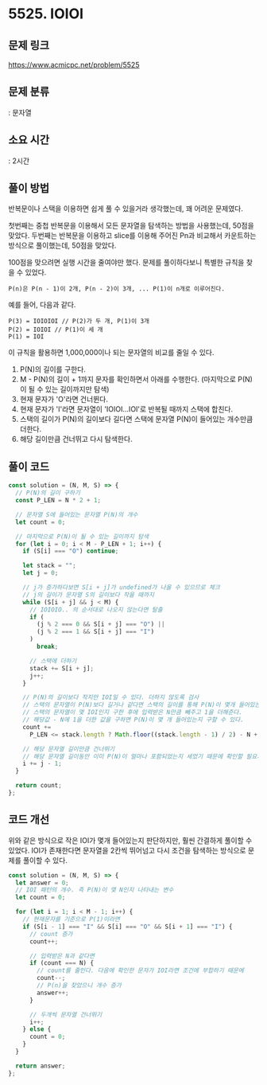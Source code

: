 # 5525. IOIOI

## 문제 링크

https://www.acmicpc.net/problem/5525

## 문제 분류

: 문자열

## 소요 시간

: 2시간

## 풀이 방법

반복문이나 스택을 이용하면 쉽게 풀 수 있을거라 생각했는데, 꽤 어려운 문제였다.

첫번째는 중첩 반복문을 이용해서 모든 문자열을 탐색하는 방법을 사용했는데, 50점을 맞았다.
두번째는 반복문을 이용하고 slice를 이용해 주어진 Pn과 비교해서 카운트하는 방식으로 풀이했는데, 50점을 맞았다.

100점을 맞으려면 실행 시간을 줄여야만 했다. 문제를 풀이하다보니 특별한 규칙을 찾을 수 있었다.

```
P(n)은 P(n - 1)이 2개, P(n - 2)이 3개, ... P(1)이 n개로 이루어진다.
```

예를 들어, 다음과 같다.

```
P(3) = IOIOIOI // P(2)가 두 개, P(1)이 3개
P(2) = IOIOI // P(1)이 세 개
P(1) = IOI
```

이 규칙을 활용하면 1,000,000이나 되는 문자열의 비교를 줄일 수 있다.

1. P(N)의 길이를 구한다.
2. M - P(N)의 길이 + 1까지 문자를 확인하면서 아래를 수행한다. (마지막으로 P(N)이 될 수 있는 길이까지만 탐색)
3. 현재 문자가 'O'라면 건너뛴다.
4. 현재 문자가 'I'라면 문자열이 'IOIOI...IOI'로 반복될 때까지 스택에 합친다.
5. 스택의 길이가 P(N)의 길이보다 길다면 스택에 문자열 P(N)이 들어있는 개수만큼 더한다.
6. 해당 길이만큼 건너뛰고 다시 탐색한다.

## 풀이 코드

```js
const solution = (N, M, S) => {
  // P(N)의 길이 구하기
  const P_LEN = N * 2 + 1;

  // 문자열 S에 들어있는 문자열 P(N)의 개수
  let count = 0;

  // 마지막으로 P(N)이 될 수 있는 길이까지 탐색
  for (let i = 0; i < M - P_LEN + 1; i++) {
    if (S[i] === "O") continue;

    let stack = "";
    let j = 0;

    // j가 증가하다보면 S[i + j]가 undefined가 나올 수 있으므로 체크
    // j의 길이가 문자열 S의 길이보다 작을 때까지
    while (S[i + j] && j < M) {
      // IOIOIO.. 의 순서대로 나오지 않는다면 탈출
      if (
        (j % 2 === 0 && S[i + j] === "O") ||
        (j % 2 === 1 && S[i + j] === "I")
      )
        break;

      // 스택에 더하기
      stack += S[i + j];
      j++;
    }

    // P(N)의 길이보다 작지만 IOI일 수 있다. 더하지 않도록 검사
    // 스택의 문자열이 P(N)보다 길거나 같다면 스택의 길이를 통해 P(N)이 몇개 들어있는지 구하기
    // 스택의 문자열이 몇 IOI인지 구한 후에 입력받은 N만큼 빼주고 1을 더해준다.
    // 해당값 - N에 1을 더한 값을 구하면 P(N)이 몇 개 들어있는지 구할 수 있다.
    count +=
      P_LEN <= stack.length ? Math.floor((stack.length - 1) / 2) - N + 1 : 0;

    // 해당 문자열 길이만큼 건너뛰기
    // 해당 문자열 길이동안 이미 P(N)이 얼마나 포함되었는지 세었기 때문에 확인할 필요가 없다.
    i += j - 1;
  }

  return count;
};
```

## 코드 개선

위와 같은 방식으로 작은 IOI가 몇개 들어있는지 판단하지만, 훨씬 간결하게 풀이할 수 있었다. IOI가 존재한다면 문자열을 2칸씩 뛰어넘고 다시 조건을 탐색하는 방식으로 문제를 풀이할 수 있다.

```js
const solution = (N, M, S) => {
  let answer = 0;
  // IOI 패턴의 개수. 즉 P(N)이 몇 N인지 나타내는 변수
  let count = 0;

  for (let i = 1; i < M - 1; i++) {
    // 현재문자를 기준으로 P(1)이라면
    if (S[i - 1] === "I" && S[i] === "O" && S[i + 1] === "I") {
      // count 증가
      count++;

      // 입력받은 N과 같다면
      if (count === N) {
        // count를 줄인다. 다음에 확인한 문자가 IOI라면 조건에 부합하기 때문에
        count--;
        // P(n)을 찾았으니 개수 증가
        answer++;
      }

      // 두개씩 문자열 건너뛰기
      i++;
    } else {
      count = 0;
    }
  }

  return answer;
};
```
